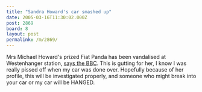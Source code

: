 ```yaml
---
title: "Sandra Howard's car smashed up"
date: 2005-03-16T11:30:02.000Z
post: 2869
board: 8
layout: post
permalink: /m/2869/
---
```

Mrs Michael Howard's prized Fiat Panda has been vandalised at Westenhanger station, <a href="http://news.bbc.co.uk/2/hi/uk_news/england/kent/4351289.stm">says the BBC</a>. This is gutting for her, I know I was really pissed off when my car was done over. Hopefully because of her profile, this will be investigated properly, and someone who might break into your car or my car will be HANGED.
